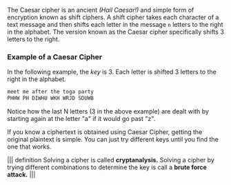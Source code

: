 The Caesar cipher is an ancient *(Hail Caesar!)* and simple form of encryption known as shift ciphers. A shift cipher takes each character of a text message and then shifts each letter in the message `n` letters to the right in the alphabet. The version known as the Caesar cipher specifically shifts 3 letters to the right.  

### Example of a Caesar Cipher
In the following example, the *key* is 3. Each letter is shifted 3 letters to the right in the alphabet.

```bash
meet me after the toga party
PHHW PH DIWHU WKH WRJD SDUWB
```

Notice how the last N letters (3 in the above example) are dealt with by starting again at the letter "a" if it would go past "z".

If you know a ciphertext is obtained using Caesar Cipher, getting the original plaintext is simple. You can just try different keys until you find the one that works. 

||| definition 
 Solving a cipher is called  **cryptanalysis.**
 Solving a cipher by trying different combinations to determine the key is call a **brute force attack.**
|||

